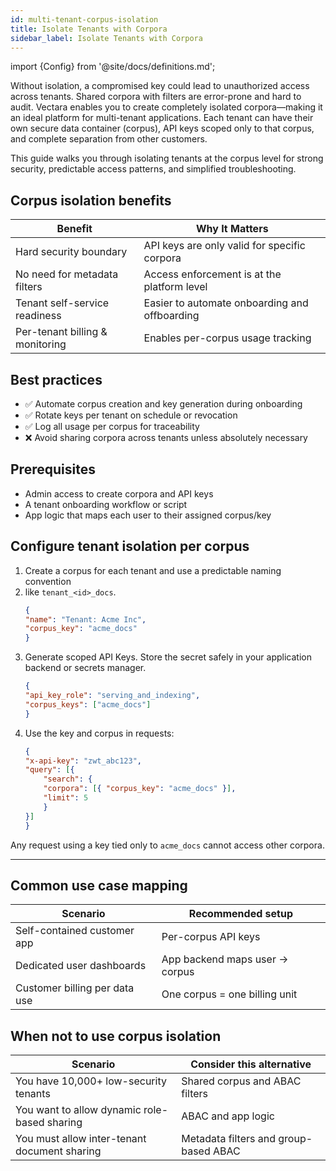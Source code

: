 ```yaml
---
id: multi-tenant-corpus-isolation
title: Isolate Tenants with Corpora
sidebar_label: Isolate Tenants with Corpora
---
```


import {Config} from '@site/docs/definitions.md';

Without isolation, a compromised key could lead to unauthorized access across 
tenants. Shared corpora with filters are error-prone and hard to audit. 
Vectara enables you to create completely isolated corpora—making it an ideal 
platform for multi-tenant applications. Each tenant can have their own secure 
data container (corpus), API keys scoped only to that corpus, and complete 
separation from other customers.

This guide walks you through isolating tenants at the corpus level for strong 
security, predictable access patterns, and simplified troubleshooting.

## Corpus isolation benefits

| **Benefit**                        | **Why It Matters**                                              |
|------------------------------------|------------------------------------------------------------------|
| Hard security boundary             | API keys are only valid for specific corpora                    |
| No need for metadata filters       | Access enforcement is at the platform level                    |
| Tenant self-service readiness      | Easier to automate onboarding and offboarding                  |
| Per-tenant billing & monitoring    | Enables per-corpus usage tracking                              |

## Best practices

- ✅ Automate corpus creation and key generation during onboarding
- ✅ Rotate keys per tenant on schedule or revocation
- ✅ Log all usage per corpus for traceability
- ❌ Avoid sharing corpora across tenants unless absolutely necessary

## Prerequisites

- Admin access to create corpora and API keys
- A tenant onboarding workflow or script
- App logic that maps each user to their assigned corpus/key


## Configure tenant isolation per corpus

1. Create a corpus for each tenant and use a predictable naming convention 
2. like `tenant_<id>_docs`.
    ```json
    {
    "name": "Tenant: Acme Inc",
    "corpus_key": "acme_docs"
    }
    ```
3. Generate scoped API Keys. Store the secret safely in your application 
   backend or secrets manager.
    ```json
    {
    "api_key_role": "serving_and_indexing",
    "corpus_keys": ["acme_docs"]
    }
    ```
4. Use the key and corpus in requests:
    ```json
    {
    "x-api-key": "zwt_abc123",
    "query": [{
        "search": {
        "corpora": [{ "corpus_key": "acme_docs" }],
        "limit": 5
        }
    }]
    }
    ```
Any request using a key tied only to `acme_docs` cannot access other corpora.

---

## Common use case mapping

| **Scenario**                    | **Recommended setup**              |
|----------------------------------|------------------------------------|
| Self-contained customer app     | Per-corpus API keys                |
| Dedicated user dashboards       | App backend maps user → corpus     |
| Customer billing per data use   | One corpus = one billing unit      |

## When not to use corpus isolation

| **Scenario**                                      | **Consider this alternative**                     |
|------------------------------------------------|-------------------------------------------|
| You have 10,000+ low-security tenants          | Shared corpus and ABAC filters              |
| You want to allow dynamic role-based sharing   | ABAC and app logic                          |
| You must allow inter-tenant document sharing   | Metadata filters and group-based ABAC       |
